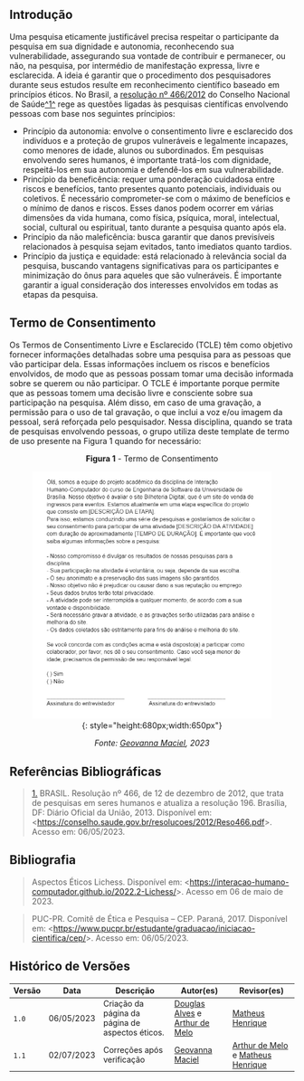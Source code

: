 ## Introdução

Uma pesquisa eticamente justificável precisa respeitar o participante da pesquisa em sua dignidade e
autonomia, reconhecendo sua vulnerabilidade, assegurando sua vontade de contribuir e permanecer, ou não, na pesquisa, por intermédio de manifestação expressa, livre e esclarecida. A ideia é garantir que o procedimento dos pesquisadores durante seus estudos resulte em reconhecimento científico baseado em princípios éticos. No Brasil, a [resolução nº 466/2012](./reso466.pdf) do Conselho Nacional de Saúde<a id="anchor_1" href="#REF1">^1^</a> rege as questões ligadas às pesquisas científicas envolvendo pessoas com base nos seguintes príncipios:

- Princípio da autonomia: envolve o consentimento livre e esclarecido dos indivíduos e a proteção de grupos vulneráveis e legalmente incapazes, como menores de idade, alunos ou subordinados. Em pesquisas envolvendo seres humanos, é importante tratá-los com dignidade, respeitá-los em sua autonomia e defendê-los em sua vulnerabilidade.
- Princípio da beneficência: requer uma ponderação cuidadosa entre riscos e benefícios, tanto presentes quanto potenciais, individuais ou coletivos. É necessário comprometer-se com o máximo de benefícios e o mínimo de danos e riscos. Esses danos podem ocorrer em várias dimensões da vida humana, como física, psíquica, moral, intelectual, social, cultural ou espiritual, tanto durante a pesquisa quanto após ela.
- Princípio da não maleficência: busca garantir que danos previsíveis relacionados à pesquisa sejam evitados, tanto imediatos quanto tardios.
- Princípio da justiça e equidade: está relacionado à relevância social da pesquisa, buscando vantagens significativas para os participantes e minimização do ônus para aqueles que são vulneráveis. É importante garantir a igual consideração dos interesses envolvidos em todas as etapas da pesquisa.

## Termo de Consentimento

Os Termos de Consentimento Livre e Esclarecido (TCLE) têm como objetivo fornecer informações detalhadas sobre uma pesquisa para as pessoas que vão participar dela. Essas informações incluem os riscos e benefícios envolvidos, de modo que as pessoas possam tomar uma decisão informada sobre se querem ou não participar. O TCLE é importante porque permite que as pessoas tomem uma decisão livre e consciente sobre sua participação na pesquisa. Além disso, em caso de uma gravação, a permissão para o uso de tal gravação, o que inclui a voz e/ou imagem da pessoal, será reforçada pelo pesquisador. Nessa disciplina, quando se trata de pesquisas envolvendo pessoas, o grupo utiliza deste template de termo de uso presente na Figura 1 quando for necessário:

<center>

**Figura 1** - Termo de Consentimento
<font><figure markdown>![Termo de Consentimento](../assets/aspectos-eticos/termo-de-consentimento.png){: style="height:680px;width:650px"}

_Fonte: [Geovanna Maciel](https://github.com/manuziny), 2023_

</center>


## Referências Bibliográficas

> <a id="REF1" href="#anchor_1">1.</a> BRASIL. Resolução nº 466, de 12 de dezembro de 2012, que trata de pesquisas em seres humanos e atualiza a resolução 196. Brasília, DF: Diário Oficial da União, 2013. Disponível em: <<https://conselho.saude.gov.br/resolucoes/2012/Reso466.pdf>>. Acesso em: 06/05/2023.

## Bibliografia

> Aspectos Éticos Lichess. Disponível em: <<https://interacao-humano-computador.github.io/2022.2-Lichess/>>. Acesso em 06 de maio de 2023.

> PUC-PR. Comitê de Ética e Pesquisa – CEP. Paraná, 2017. Disponível em: <<https://www.pucpr.br/estudante/graduacao/iniciacao-cientifica/cep/>>. Acesso em: 06/05/2023.

## Histórico de Versões

| Versão | Data       | Descrição                                       | Autor(es)                                                                                     | Revisor(es)                                      |
| ------ | ---------- | ----------------------------------------------- | --------------------------------------------------------------------------------------------- | ------------------------------------------------ |
| `1.0`  | 06/05/2023 | Criação da página da página de aspectos éticos. | [Douglas Alves](https://github.com/dougAlvs) e [Arthur de Melo](https://github.com/arthurmlv) | [Matheus Henrique](https://github.com/mathonaut) |
| `1.1` | 02/07/2023 | Correções após verificação | [Geovanna Maciel](https://github.com/manuziny) | [Arthur de Melo](https://github.com/arthurmlv) e [Matheus Henrique](https://github.com/mathonaut)
